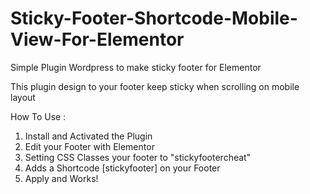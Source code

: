# Sticky-Footer-Shortcode-Mobile-View-For-Elementor
Simple Plugin Wordpress to make sticky footer for Elementor

This plugin design to your footer keep sticky when scrolling on mobile layout

How To Use :
1. Install and Activated the Plugin
2. Edit your Footer with Elementor
3. Setting CSS Classes your footer to "stickyfootercheat"
4. Adds a Shortcode [stickyfooter] on your Footer
5. Apply and Works!
